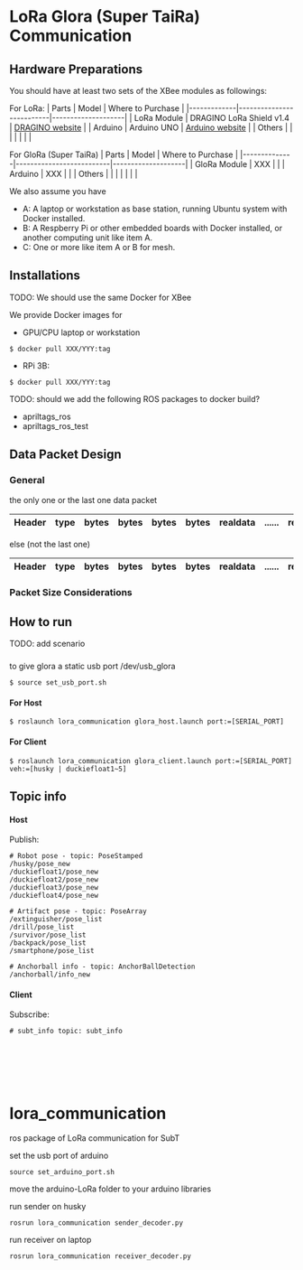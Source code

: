 # LoRa Glora (Super TaiRa) Communication

## Hardware Preparations


You should have at least two sets of the XBee modules as followings:

For LoRa:
| Parts       | Model                    | Where to Purchase  |
|-------------|--------------------------|--------------------|
| LoRa Module | DRAGINO LoRa Shield v1.4 | [DRAGINO website](https://www.dragino.com/products/lora/item/102-lora-shield.html) |
| Arduino     | Arduino UNO              | [Arduino website](https://www.arduino.cc/)                                         |
| Others      |                          |                    |
|             |                          |                    |

For GloRa (Super TaiRa)
| Parts        | Model                    | Where to Purchase  |
|--------------|--------------------------|--------------------|
| GloRa Module | XXX                      |                    |
| Arduino      | XXX                      |                    |
| Others       |                          |                    |
|              |                          |                    |

We also assume you have
* A: A laptop or workstation as base station, running Ubuntu system with Docker installed.
* B: A Respberry Pi or other embedded boards with Docker installed, or another computing unit like item A.
* C: One or more like item A or B for mesh.

## Installations

TODO: We should use the same Docker for XBee

We provide Docker images for
* GPU/CPU laptop or workstation 
```
$ docker pull XXX/YYY:tag
```

* RPi 3B: 

```
$ docker pull XXX/YYY:tag
```
TODO: should we add the following ROS packages to docker build?
* apriltags_ros
* apriltags_ros_test

## Data Packet Design

### General 

the only one or the last one data packet

| Header | type | bytes | bytes | bytes | bytes | realdata | ...... | realdata | checksum |
|--------|------|-------|-------|-------|-------|----------|--------|----------|----------|

else (not the last one)

| Header | type | bytes | bytes | bytes | bytes | realdata | ...... | realdata |
|--------|------|-------|-------|-------|-------|----------|--------|----------|

### Packet Size Considerations

## How to run

TODO: add scenario

###
to give glora a static usb port /dev/usb_glora
``` 
$ source set_usb_port.sh
``` 

#### For Host 
``` 
$ roslaunch lora_communication glora_host.launch port:=[SERIAL_PORT]
```
#### For Client
``` 
$ roslaunch lora_communication glora_client.launch port:=[SERIAL_PORT] veh:=[husky | duckiefloat1~5]
```

## Topic info
#### Host

Publish:
```
# Robot pose - topic: PoseStamped
/husky/pose_new
/duckiefloat1/pose_new
/duckiefloat2/pose_new
/duckiefloat3/pose_new
/duckiefloat4/pose_new

# Artifact pose - topic: PoseArray
/extinguisher/pose_list
/drill/pose_list
/survivor/pose_list
/backpack/pose_list
/smartphone/pose_list

# Anchorball info - topic: AnchorBallDetection
/anchorball/info_new
```

#### Client

Subscribe:
```
# subt_info topic: subt_info
```
<br /><br /><br /><br />

# lora_communication
ros package of LoRa communication for SubT

set the usb port of arduino

```
source set_arduino_port.sh
```

move the arduino-LoRa folder to your arduino libraries


run sender on husky
```
rosrun lora_communication sender_decoder.py
```

run receiver on laptop
```
rosrun lora_communication receiver_decoder.py
```
